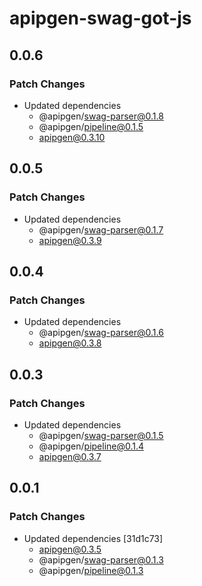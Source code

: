 # apipgen-swag-got-js

## 0.0.6

### Patch Changes

- Updated dependencies
  - @apipgen/swag-parser@0.1.8
  - @apipgen/pipeline@0.1.5
  - apipgen@0.3.10

## 0.0.5

### Patch Changes

- Updated dependencies
  - @apipgen/swag-parser@0.1.7
  - apipgen@0.3.9

## 0.0.4

### Patch Changes

- Updated dependencies
  - @apipgen/swag-parser@0.1.6
  - apipgen@0.3.8

## 0.0.3

### Patch Changes

- Updated dependencies
  - @apipgen/swag-parser@0.1.5
  - @apipgen/pipeline@0.1.4
  - apipgen@0.3.7

## 0.0.1

### Patch Changes

- Updated dependencies [31d1c73]
  - apipgen@0.3.5
  - @apipgen/swag-parser@0.1.3
  - @apipgen/pipeline@0.1.3
